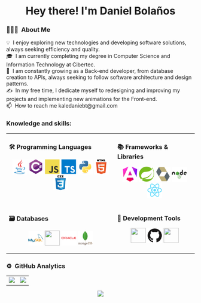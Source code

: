 
<h1 align="center">Hey there! I'm Daniel Bolaños</h1>
<h3 align="left">👨🏻‍💻 &nbsp;About Me</h3>
💡 &nbsp;I enjoy exploring new technologies and developing software solutions, always seeking efficiency and quality.<br>
🎓 &nbsp;I am currently completing my degree in Computer Science and Information Technology at Cibertec.<br>
🌱 &nbsp;I am constantly growing as a Back-end developer, from database creation to APIs, always seeking to follow software architecture and design patterns.<br>
✍️ &nbsp;In my free time, I dedicate myself to redesigning and improving my projects and implementing new animations for the Front-end.<br>
📫 &nbsp;How to reach me kaledaniebt@gmail.com

<h3 align="left">Knowledge and skills:</h3>
<p align="left">
</p>

<table align="center" width="80%" style="border-spacing:20px;">
  <tr>
        <td align="center" valign="top">
      <h3 align="left">🛠 Programming Languages</h3>
      <p align="center">
        <img src="https://raw.githubusercontent.com/devicons/devicon/master/icons/java/java-original.svg" width="40" height="40"/>
        <img src="https://raw.githubusercontent.com/devicons/devicon/master/icons/csharp/csharp-original.svg" width="40" height="40"/>
        <img src="https://raw.githubusercontent.com/devicons/devicon/master/icons/javascript/javascript-original.svg" width="40" height="40"/>
        <img src="https://raw.githubusercontent.com/devicons/devicon/master/icons/typescript/typescript-original.svg" width="40" height="40"/>
        <img src="https://raw.githubusercontent.com/devicons/devicon/master/icons/python/python-original.svg" width="40" height="40"/>
        <img src="https://raw.githubusercontent.com/devicons/devicon/master/icons/html5/html5-original-wordmark.svg" width="40" height="40"/>
        <img src="https://raw.githubusercontent.com/devicons/devicon/master/icons/css3/css3-original-wordmark.svg" width="40" height="40"/>
      </p>
    </td>
        <td align="center" valign="top">
      <h3 align="left">📚 Frameworks & Libraries</h3>
      <p align="center">
        <img src="https://raw.githubusercontent.com/devicons/devicon/master/icons/angular/angular-original.svg" width="40" height="40"/>
        <img src="https://raw.githubusercontent.com/devicons/devicon/master/icons/spring/spring-original.svg" width="40" height="40"/>
        <img src="https://raw.githubusercontent.com/devicons/devicon/master/icons/hibernate/hibernate-original.svg" width="40" height="40"/>
        <img src="https://raw.githubusercontent.com/devicons/devicon/master/icons/nodejs/nodejs-original-wordmark.svg" width="40" height="40"/>
        <img src="https://raw.githubusercontent.com/devicons/devicon/master/icons/react/react-original.svg" width="40" height="40"/>
      </p>
    </td>
  </tr>
  <tr>
        <td align="center" valign="top">
      <h3 align="left">🗃 Databases</h3>
      <p align="center">
        <img src="https://raw.githubusercontent.com/devicons/devicon/master/icons/mysql/mysql-original-wordmark.svg" width="40" height="40"/>
        <img src="https://www.svgrepo.com/show/303229/microsoft-sql-server-logo.svg" width="40" height="40"/>
        <img src="https://raw.githubusercontent.com/devicons/devicon/master/icons/oracle/oracle-original.svg" width="40" height="40"/>
        <img src="https://raw.githubusercontent.com/devicons/devicon/master/icons/mongodb/mongodb-original-wordmark.svg" width="40" height="40"/>
      </p>
    </td>
        <td align="center" valign="top">
      <h3 align="left">🧰 Development Tools</h3>
      <p align="center">
        <img src="https://www.vectorlogo.zone/logos/git-scm/git-scm-icon.svg" width="40" height="40"/>
        <img src="https://raw.githubusercontent.com/devicons/devicon/master/icons/github/github-original.svg" width="40" height="40"/>
        <img src="https://www.vectorlogo.zone/logos/getpostman/getpostman-icon.svg" width="40" height="40"/>
      </p>
    </td>
  </tr>
</table>


### ⚙️ &nbsp;GitHub Analytics

<table align="center">
  <tr>
    <td>
      <a href="https://github.com/Daniel-Kyle-BT">
        <img height="180em" src="https://github-readme-stats-eight-theta.vercel.app/api?username=Daniel-Kyle-BT&show_icons=true&theme=algolia&include_all_commits=true&count_private=true"/>
      </a>
    </td>
    <td>
      <a href="https://github.com/Daniel-Kyle-BT">
        <img height="180em" src="https://github-readme-stats-eight-theta.vercel.app/api/top-langs/?username=Daniel-Kyle-BT&layout=compact&langs_count=8&theme=algolia"/>
      </a>
    </td>
  </tr>
</table>

<p align="center">
  <img height="180em" src="https://github-readme-streak-stats.herokuapp.com/?user=Daniel-Kyle-BT
&theme=dark&hide_border=true"/>
</p>
